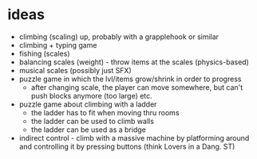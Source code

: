 # ideas

- climbing (scaling) up, probably with a grapplehook or similar
- climbing + typing game
- fishing (scales)
- balancing scales (weight) - throw items at the scales (physics-based)
- musical scales (possibly just SFX)
- puzzle game in which the lvl/items grow/shrink in order to progress
  - after changing scale, the player can move somewhere, but can't push blocks anymore (too large) etc.
- puzzle game about climbing with a ladder
  - the ladder has to fit when moving thru rooms
  - the ladder can be used to climb walls
  - the ladder can be used as a bridge
- indirect control - climb with a massive machine by platforming around and controlling it by pressing buttons (think Lovers in a Dang. ST) 
